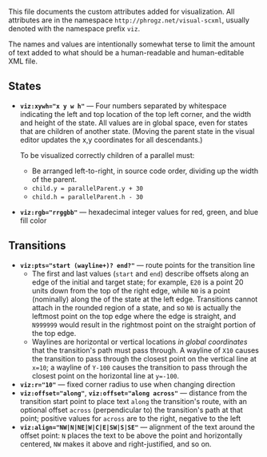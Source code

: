 This file documents the custom attributes added for visualization.
All attributes are in the namespace `http://phrogz.net/visual-scxml`,
usually denoted with the namespace prefix `viz`.

The names and values are intentionally somewhat terse to limit the amount of text added to what
should be a human-readable and human-editable XML file.

## States

* **`viz:xywh="x y w h"`** — Four numbers separated by whitespace indicating the left and top
  location of the top left corner, and the width and height of the state. All values are in global
  space, even for states that are children of another state. (Moving the parent state in the visual
  editor updates the x,y coordinates for all descendants.)

  To be visualized correctly children of a parallel must:
  * Be arranged left-to-right, in source code order, dividing up the width of the parent.
  * `child.y = parallelParent.y + 30`
  * `child.h = parallelParent.h - 30`

* **`viz:rgb="rrggbb"`** — hexadecimal integer values for red, green, and blue fill color


## Transitions

* **`viz:pts="start (wayline+)? end?"`** — route points for the transition line
  * The first and last values (`start` and `end`) describe offsets along an edge of the initial and
    target state; for example, `E20` is a point 20 units down from the top of the right edge, while
    `N0` is a point (nominally) along the of the state at the left edge. Transitions cannot attach
    in the rounded region of a state, and so `N0` is actually the leftmost point on the top edge
    where the edge is straight, and `N999999` would result in the rightmost point on the straight
    portion of the top edge.
  * Waylines are horizontal or vertical locations _in global coordinates_ that the transition's path
    must pass through. A wayline of `X10` causes the transition to pass through the closest point on
    the vertical line at `x=10`; a wayline of `Y-100` causes the transition to pass through the
    closest point on the horizontal line at `y=-100`.
* **`viz:r="10"`** — fixed corner radius to use when changing direction
* **`viz:offset="along"`**, **`viz:offset="along across"`** — distance from the transition start
  point to place text `along` the transition's route, with an optional offset `across`
  (perpendicular to) the transition's path at that point; positive values for `across` are to the
  right, negative to the left
* **`viz:align="NW|N|NE|W|C|E|SW|S|SE"`** — alignment of the text around the offset point: `N` places
  the text to be above the point and horizontally centered, `NW` makes it above and right-justified, and so on.
